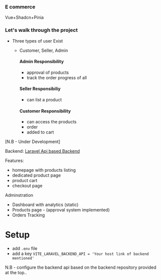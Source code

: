 ### E commerce
Vue+Shadcn+Pinia

### Let's walk through the project
- Three types of user Exist
    - Customer, Seller, Admin

        #### Admin Responsibility
        - approval of products
        - track the order progress of all

        #### Seller Responsibiliy
        - can list a product

        #### Customer Responsibility
        - can access the products 
        - order 
        - added to cart

[N.B - Under Development]



Backend: [Laravel Api based Backend](https://github.com/hrmilon/laravel-ecommerce)

Features:
- homepage with products listing
- dedicated product page
- product cart
- checkout page

 Adminstration
 - Dashboard with analytics (static)
 - Products page - (approval system implemented)
 - Orders Tracking


# Setup 
- add `.env` file 
- add a key `VITE_LARAVEL_BACKEND_API = 'Your host link of backend mentioned' `

N.B - configure the backend api based on the backend repository provided at the top..